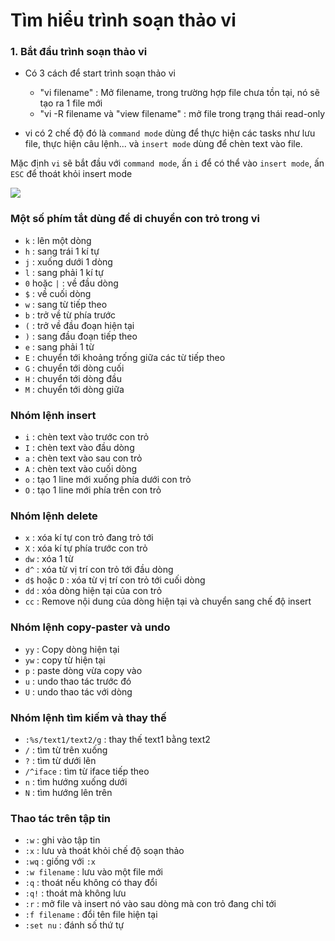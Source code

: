 # Tìm hiểu trình soạn thảo vi

### 1. Bắt đầu trình soạn thảo vi

- Có 3 cách để start trình soạn thảo vi
  <ul>
  <li>"vi filename" : Mở filename, trong trường hợp file chưa tồn tại, nó sẽ tạo ra 1 file mới </li>
  <li>"vi -R filename và "view filename" : mở file trong trạng thái read-only</li>
  </ul>

- vi có 2 chế độ đó là `command mode` dùng để thực hiện các tasks như lưu file, thực hiện câu lệnh... và `insert mode` dùng để chèn text vào file.

Mặc định `vi` sẽ bắt đầu với `command mode`, ấn `i` để có thể vào `insert mode`, ấn `ESC` để thoát khỏi insert mode

<img src="http://i.imgur.com/VdIcd4O.gif">


### Một số phím tắt dùng để di chuyển con trỏ trong vi

- `k` : lên một dòng
- `h` : sang trái 1 kí tự
- `j` : xuống dưới 1 dòng
- `l` : sang phải 1 kí tự
- `0` hoặc `|` : về đầu dòng
- `$` : về cuối dòng
- `w` : sang từ tiếp theo
- `b` : trở về từ phía trước
- `(` : trở về đầu đoạn hiện tại
- `)` : sang đầu đoạn tiếp theo
- `e` : sang phải 1 từ
- `E` : chuyển tới khoảng trống giữa các từ tiếp theo
- `G` : chuyển tới dòng cuối
- `H` : chuyển tới dòng đầu
- `M` : chuyển tới dòng giữa

### Nhóm lệnh insert

- `i` : chèn text vào trước con trỏ
- `I` : chèn text vào đầu dòng
- `a` : chèn text vào sau con trỏ
- `A` : chèn text vào cuối dòng
- `o` : tạo 1 line mới xuống phía dưới con trỏ
- `O` : tạo 1 line mới phía trên con trỏ

### Nhóm lệnh delete

- `x` : xóa kí tự con trỏ đang trỏ tới
- `X` : xóa kí tự phía trước con trỏ
- `dw` : xóa 1 từ
- `d^` : xóa từ vị trí con trỏ tới đầu dòng
- `d$` hoặc `D` : xóa từ vị trí con trỏ tới cuối dòng
- `dd` : xóa dòng hiện tại của con trỏ
- `cc` : Remove nội dung của dòng hiện tại và chuyển sang chế độ insert

### Nhóm lệnh copy-paster và undo

- `yy` : Copy dòng hiện tại
- `yw` : copy từ hiện tại
- `p` : paste dòng vừa copy vào
- `u` : undo thao tác trước đó
- `U` : undo thao tác với dòng

### Nhóm lệnh tìm kiếm và thay thế

- `:%s/text1/text2/g` : thay thế text1 bằng text2
- `/` : tìm từ trên xuống
- `?` : tìm từ dưới lên
- `/^iface` : tìm từ iface tiếp theo
- `n` : tìm hướng xuống dưới
- `N` : tìm hướng lên trên

### Thao tác trên tập tin

- `:w` : ghi vào tập tin
- `:x` : lưu và thoát khỏi chế độ soạn thảo
- `:wq` : giống với `:x`
- `:w filename` : lưu vào một file mới
- `:q` : thoát nếu không có thay đổi
- `:q!` : thoát mà không lưu
- `:r` : mở file và insert nó vào sau dòng mà con trỏ đang chỉ tới
- `:f filename` : đổi tên file hiện tại
- `:set nu` : đánh số thứ tự
